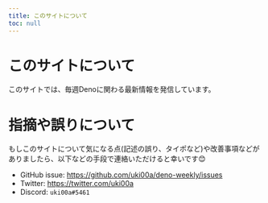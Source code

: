 ```yaml
---
title: このサイトについて
toc: null
---
```


# このサイトについて

このサイトでは、毎週Denoに関わる最新情報を発信しています。


# 指摘や誤りについて

もしこのサイトについて気になる点(記述の誤り、タイポなど)や改善事項などがありましたら、以下などの手段で連絡いただけると幸いです😊

* GitHub issue: https://github.com/uki00a/deno-weekly/issues
* Twitter: https://twitter.com/uki00a
* Discord: `uki00a#5461`
